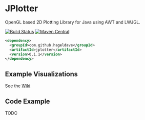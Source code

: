 # JPlotter
OpenGL based 2D Plotting Library for Java using AWT and LWJGL.

[![Build Status](https://travis-ci.org/hageldave/JPlotter.svg?branch=master)](https://travis-ci.org/hageldave/JPlotter)
[![Maven Central](https://img.shields.io/maven-central/v/com.github.hageldave/jplotter.svg)](https://search.maven.org/search?q=g:com.github.hageldave.jplotter)

```xml
<dependency>
  <groupId>com.github.hageldave</groupId>
  <artifactId>jplotter</artifactId>
  <version>0.1.1</version>
</dependency>
```

## Example Visualizations
See the [Wiki](https://github.com/hageldave/JPlotter/wiki)

## Code Example
TODO

